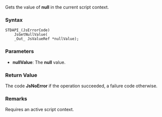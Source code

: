 Gets the value of **null** in the current script context. 
### Syntax 
```
STDAPI_(JsErrorCode)
    JsGetNullValue(
    _Out_ JsValueRef *nullValue);
```
### Parameters 
* __nullValue__: The **null** value.

### Return Value 
The code **JsNoError** if the operation succeeded, a failure code otherwise.
### Remarks 
Requires an active script context.
